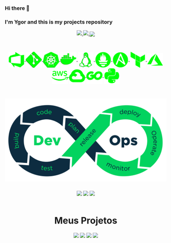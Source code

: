 ### Hi there 👋
### I'm Ygor and this is my projects repository

<div align="center">
  <a href="https://github.com/ynocce">
  <img height="180em" src="https://github-readme-stats.vercel.app/api?username=ynocce&show_icons=true&theme=blue-green&include_all_commits=true&count_private=true&border_color=007a00&title_color=007a00&text_color=ffffff&icon_color=007a00&locale=pt-br&rank_icon=github&show=prs_merged,prs_merged_percentage&hide=issues,contribs"/>
<img height="180em" src="https://github-readme-stats.vercel.app/api/top-langs/?username=ynocce&layout=compact&langs_count=16&theme=blue-green&border_color=007a00&text_color=ffffff&title_color=007a00&locale=pt-br"/>
  <img width=55% align="center"  src="https://github-readme-streak-stats.herokuapp.com?user=ynocce&theme=github-dark&date_format=j%20M%5B%20Y%5D&mode=weekly&border=007a00&ring=007a00&locale=pt_BR"/>
</div>

##

<div align="center" style="display: inline_block"><br>
    <img align="center" alt="AzDevOps" width="50" src=imagens_tecnologias/AzDevOps.png>
    <img align="center" alt="git" width="50" src=imagens_tecnologias/Git.png>
    <img align="center" alt="kubernets" width="50" src=imagens_tecnologias/kubernetes.png>
    <img align="center" alt="docker" width="50" src=imagens_tecnologias/docker1.png>
    <img align="center" alt="linux" width="50" src=imagens_tecnologias/linux.png>
    <img align="center" alt="prometheus" width="50" src=imagens_tecnologias/prometheus.png>
    <img align="center" alt="ansible" width="50" src=imagens_tecnologias/ansible.png>
    <img align="center" alt="terraform" width="50" src=imagens_tecnologias/terraform.png>
    <img align="center" alt="azure" width="50" src=imagens_tecnologias/azure.png>
    <img align="center" alt="aws" width="50" src=imagens_tecnologias/aws1.png>
    <img align="center" alt="gcp" width="50" src=imagens_tecnologias/GCP.png>
    <img align="center" alt="golang" width="50" src=imagens_tecnologias/golang.png>
    <img align="center" alt="python" width="50" src=imagens_tecnologias/python.png>
</div>

##

<div align="center" style="display: inline_block"><br>
    <img align="center" alt="AzDevOps" width="650" src=imagens_tecnologias/devops-process.png>
</div>

##

<div align="center" style="display: inline_block">
  <a href = "mailto:ygorleonardo59@gmail.com"><img src="https://img.shields.io/badge/Gmail-D14836?style=for-the-badge&logo=gmail&logoColor=white" target="_blank"></a>
   <a href="https://www.linkedin.com/in/ygornocce/" target="_blank"><img src="https://img.shields.io/badge/-LinkedIn-%230077B5?style=for-the-badge&logo=linkedin&logoColor=white" target="_blank"></a>  
   <a href = "mailto:ygorleonardo59@outlook.com"><img width= "150" src="https://img.shields.io/badge/Microsoft_Outlook-0078D4?" target="_blank"></a>
</div>


<div align="center" style="display: inline_block"><br>
    <h1>Meus Projetos</h1>
    <img align="center" src="https://github-readme-stats.vercel.app/api/pin/?username=ynocce&repo=Az-DevOps-Projeto-1&theme=vue-dark"/>
    <img align="center" src="https://github-readme-stats.vercel.app/api/pin/?username=ynocce&repo=Az-DevOps-Projeto-1&theme=vue-dark"/>
    <img align="center" src="https://github-readme-stats.vercel.app/api/pin/?username=ynocce&repo=Az-DevOps-Projeto-1&theme=vue-dark"/>
    <img align="center" src="https://github-readme-stats.vercel.app/api/pin/?username=ynocce&repo=Az-DevOps-Projeto-1&theme=vue-dark"/>
</div>
